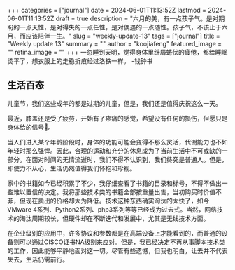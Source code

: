 +++
categories = ["journal"]
date = 2024-06-01T11:13:52Z
lastmod = 2024-06-01T11:13:52Z
draft = true
description = "六月的美，有一点孩子气。是对期盼的一点天性，是对得失的一点任性，是对偶遇的一点随性。孩子气，不该止于六月，而应该陪伴一生。"
slug = "weekly-update-13"
tags = ["journal"]
title = "Weekly update 13"
summary = ""
author = "koojiafeng"
featured_image = ""
retina_image =  ""
+++
一忽睡到天明，觉得身体里纤屑蜷伏的疲倦，都给睡眠烫平了，想衣服上的走稳折痕经过洛铁一样。 -钱钟书

## 生活百态
儿童节，我们这些成年的都是过期的儿童，但是，我们还是值得庆祝这么一天。

最近，膝盖还是受了疲劳，开始有了疼痛的感觉，希望没有任何的损伤，但愿只是身体给的信号🤔。
  
当人们进入某个年龄阶段时，身体的功能可能会变得不那么灵活，代谢能力也不如年轻时那么强悍。因此，合理的运动和充分的休息成为了当前生活中不可或缺的一部分。在面对时间的无情流逝时，我们不得不认识到，我们终究是普通人。但是，即使力不从心，生活仍然值得我们怀抱和珍视。
  
家中的书籍如今已经积累了不少，我仔细查看了书籍的目录和标号，不得不做出一些难以置信的决定。我将那些技术类的书籍全部按重量出售，当初购买时价值不菲，但现在卖出的价格却大为降低。技术这种东西确实淘汰的太快了，如今VMware 4系列、Python2系列、php3系列等等已经成为过去式。当然，网络技术的淘汰周期较长，但硬件却在不断迭代和发展中，尤其是无线技术方面。

在企业级别的应用中，许多协议和参数都是在高端设备上才能看到的，而普通的设备则可以通过CISCO证书NA级别来应对。但是，我已经决定不再从事脚本技术类的工作，因此能够平静地面对这一切。尽管有些遗憾，但我也明白，让去并不代表失去，生活仍需前行。

